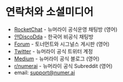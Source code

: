 # 연락처와 소셜미디어

* [RocketChat](https://community.numer.ai) - 뉴머라이 공식운영 채팅방 (영어)&#x20;
* [얀DiscoDda](https://join.slack.com/t/numerai-kr/shared\_invite/zt-1009d7ws3-hWRKdy8EkbSzwwzxaURlQw) - 한국어 비공식 채팅방&#x20;
* [Forum](https://forum.numer.ai) - 토너먼트와 시그널스 게시판 (영어)&#x20;
* [Twitter](https://twitter.com/numerai) - 뉴머라이 공식 트위터 계정&#x20;
* [Medium](https://medium.com/numerai) - 뉴머라이 공식 블로그 (영어)&#x20;
* [r/numerai](https://www.reddit.com/r/numerai/) - 뉴머라이 공식 Subreddit (영어)
* email: [support@numer.ai](mailto:support@numer.ai)
